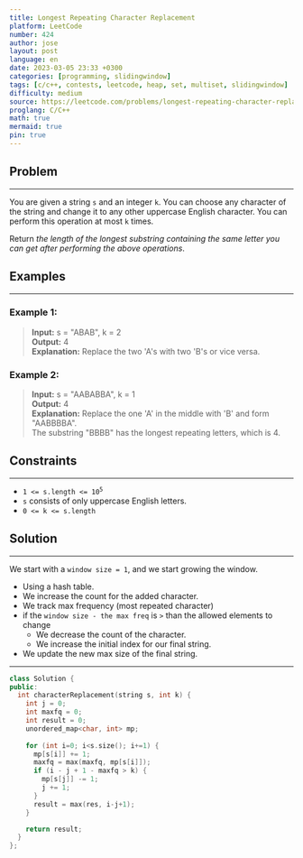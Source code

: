 ```yaml
---
title: Longest Repeating Character Replacement
platform: LeetCode
number: 424
author: jose
layout: post
language: en
date: 2023-03-05 23:33 +0300
categories: [programming, slidingwindow]
tags: [c/c++, contests, leetcode, heap, set, multiset, slidingwindow]
difficulty: medium
source: https://leetcode.com/problems/longest-repeating-character-replacement
proglang: C/C++
math: true
mermaid: true
pin: true
---
```

## Problem
---
You are given a string `s` and an integer `k`. You can choose any character of the string and change it to any other uppercase English character. You can perform this operation at most `k` times.  

Return *the length of the longest substring containing the same letter you can get after performing the above operations*.  

## Examples
---
### **Example 1:**  
>**Input:** s = "ABAB", k = 2  
>**Output:** 4  
>**Explanation:**  Replace the two 'A's with two 'B's or vice versa.  
  
### **Example 2:**  
>**Input:** s = "AABABBA", k = 1  
>**Output:** 4  
>**Explanation:**  Replace the one 'A' in the middle with 'B' and form "AABBBBA".  
>The substring "BBBB" has the longest repeating letters, which is 4.  

## Constraints
---
- <code>1 <= s.length <= 10<sup>5</sup></code>
- `s` consists of only uppercase English letters.
- `0 <= k <= s.length`

## Solution
---
We start with a `window size = 1`, and we start growing the window.
  - Using a hash table.
  - We increase the count for the added character.
  - We track max frequency (most repeated character)
  - if the `window size - the max freq` is `>` than the allowed elements to change
    - We decrease the count of the character.
    - We increase the initial index for our final string.
  - We update the new max size of the final string.

---
```c++
class Solution {
public:
  int characterReplacement(string s, int k) {
    int j = 0;
    int maxfq = 0;
    int result = 0;
    unordered_map<char, int> mp;
    
    for (int i=0; i<s.size(); i+=1) {
      mp[s[i]] += 1;
      maxfq = max(maxfq, mp[s[i]]);
      if (i - j + 1 - maxfq > k) {
        mp[s[j]] -= 1;
        j += 1;
      }
      result = max(res, i-j+1);
    }

    return result;
  }
};
```
